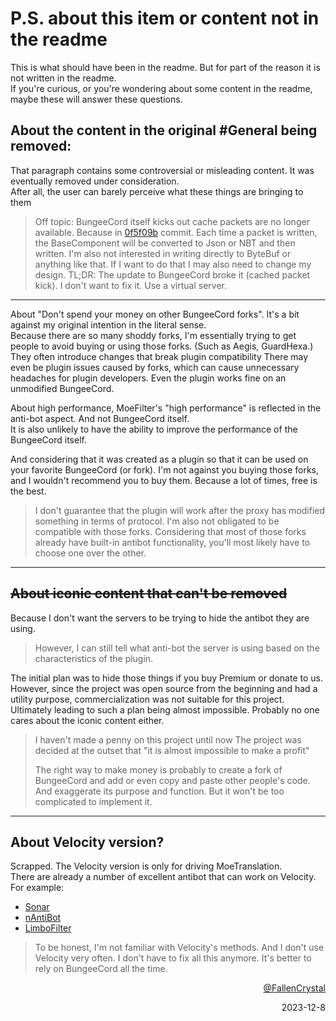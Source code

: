 # P.S. about this item or content not in the readme

This is what should have been in the readme. But for part of the reason it is not written in the readme.  
If you're curious, or you're wondering about some content in the readme, maybe these will answer these questions.

## About the content in the original #General being removed:

That paragraph contains some controversial or misleading content. It was eventually removed under consideration.  
After all, the user can barely perceive what these things are bringing to them

> Off topic: BungeeCord itself kicks out cache packets are no longer available. Because in
> [0f5f09b](https://github.com/SpigotMC/BungeeCord/commit/0f5f09b6c5f073130515c8cd435541c5c68bcba8)
> commit. Each time a packet is written, the BaseComponent will be converted to Json or NBT and then written.
> I'm also not interested in writing directly to ByteBuf or anything like that. 
> If I want to do that I may also need to change my design.
> TL;DR: The update to BungeeCord broke it (cached packet kick). I don't want to fix it. Use a virtual server.

---

About "Don't spend your money on other BungeeCord forks". 
It's a bit against my original intention in the literal sense.  
Because there are so many shoddy forks, I'm essentially trying to get people to avoid buying or using those forks. 
(Such as Aegis, GuardHexa.)  
They often introduce changes that break plugin compatibility
There may even be plugin issues caused by forks, which can cause unnecessary headaches for plugin developers.
Even the plugin works fine on an unmodified BungeeCord.

About high performance,
MoeFilter's "high performance" is reflected in the anti-bot aspect. And not BungeeCord itself.  
It is also unlikely to have the ability to improve the performance of the BungeeCord itself.

And considering that it was created as a plugin so that it can be used on your favorite BungeeCord (or fork).
I'm not against you buying those forks, 
and I wouldn't recommend you to buy them. Because a lot of times, free is the best.

> I don't guarantee that the plugin will work after the proxy has modified something in terms of protocol. 
> I'm also not obligated to be compatible with those forks.
> Considering that most of those forks already have built-in antibot functionality, 
> you'll most likely have to choose one over the other.

---

## ~~About iconic content that can't be removed~~

Because I don't want the servers to be trying to hide the antibot they are using.
> However, I can still tell what anti-bot the server is using based on the characteristics of the plugin.

The initial plan was to hide those things if you buy Premium or donate to us.  
However, since the project was open source from the beginning and had a utility purpose, 
commercialization was not suitable for this project.
Ultimately leading to such a plan being almost impossible. Probably no one cares about the iconic content either.
> I haven't made a penny on this project until now
> The project was decided at the outset that "it is almost impossible to make a profit"
>
> The right way to make money is probably to create a fork of BungeeCord and add or even copy and paste other people's code.
> And exaggerate its purpose and function. But it won't be too complicated to implement it.

---

## About Velocity version?

Scrapped. The Velocity version is only for driving MoeTranslation.  
There are already a number of excellent antibot that can work on Velocity. For example:
- [Sonar](https://github.com/jonesdevelopment/sonar)
- [nAntiBot](https://modrinth.com/plugin/nantibot)
- [LimboFilter](https://github.com/Elytrium/LimboFilter)

> To be honest, 
> I'm not familiar with Velocity's methods. 
> And I don't use Velocity very often. 
> I don't have to fix all this anymore.
> It's better to rely on BungeeCord all the time.

<!--suppress HtmlDeprecatedAttribute -->
<a href="https://github.com/FallenCrystal">
        <p align="right">@FallenCrystal</p>
</a>
<p align="right">2023-12-8</p>
